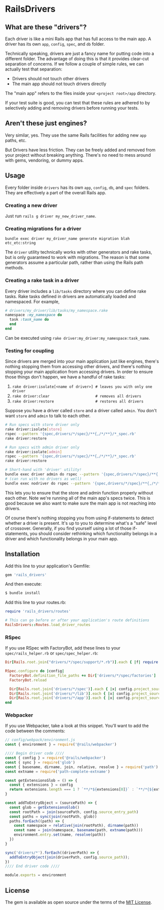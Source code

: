 # RailsDrivers

## What are these "drivers"?

Each driver is like a mini Rails app that has full access to the main app. A driver has its own `app`, `config`, `spec`, and `db` folder.

Technically speaking, drivers are just a fancy name for putting code into a different folder. The advantage of doing this is that it provides clear-cut separation of concerns. If we follow a couple of simple rules, we can actually test that separation:

- Drivers should not touch other drivers
- The main app should not touch drivers directly

The "main app" refers to the files inside your `<project root>/app` directory.

If your test suite is good, you can test that these rules are adhered to by selectively adding and removing drivers before running your tests.

## Aren't these just engines?

Very similar, yes. They use the same Rails facilities for adding new `app` paths, etc.

But Drivers have less friction. They can be freely added and removed from your project without breaking anything. There's no need to mess around with gems, vendoring, or dummy apps.

## Usage

Every folder inside `drivers` has its own `app`, `config`, `db`, and `spec` folders. They are effectively a part of the overall Rails app.

### Creating a new driver

Just run `rails g driver my_new_driver_name`.

### Creating migrations for a driver

`bundle exec driver my_driver_name generate migration blah etc_etc:string`

The `driver` utility technically works with other generators and rake tasks, but is only guaranteed to work with migrations.
The reason is that some generators assume a particular path, rather than using the Rails path methods.

### Creating a rake task in a driver

Every driver includes a `lib/tasks` directory where you can define rake tasks. Rake tasks defined in drivers are automatically loaded and namespaced.
For example,

```ruby
# drivers/my_driver/lib/tasks/my_namespace.rake
namespace :my_namespace do
  task :task_name do
  end
end
```

Can be executed using `rake driver:my_driver:my_namespace:task_name`.

### Testing for coupling

Since drivers are merged into your main application just like engines, there's nothing stopping them from accessing other drivers, and there's nothing stopping your main application from accessing drivers. In order to ensure those things don't happen, we have a handful of rake tasks:

1. `rake driver:isolate[<name of driver>] # leaves you with only one driver`
2. `rake driver:clear                     # removes all drivers`
3. `rake driver:restore                   # restores all drivers`

Suppose you have a driver called `store` and a driver called `admin`. You don't want `store` and `admin` to talk to each other.

```bash
# Run specs with store driver only
rake driver:isolate[store]
rspec --pattern '{spec,drivers/*/spec}/**{,/*/**}/*_spec.rb'
rake driver:restore

# Run specs with admin driver only
rake driver:isolate[admin]
rspec --pattern '{spec,drivers/*/spec}/**{,/*/**}/*_spec.rb'
rake driver:restore

# Short-hand with 'driver' utility!
bundle exec driver admin do rspec --pattern '{spec,drivers/*/spec}/**{,/*/**}/*_spec.rb'
# (can run with no drivers as well)
bundle exec nodriver do rspec --pattern '{spec,drivers/*/spec}/**{,/*/**}/*_spec.rb'
```

This lets you to ensure that the store and admin function properly without each other. Note we're running all of the main app's specs twice. This is good because we also want to make sure the main app is not reaching into drivers.

Of course there's nothing stopping you from using if-statements to detect whether a driver is present. It's up to you to determine what's a "safe" level of crossover. Generally, if you find yourself using a lot of those if-statements, you should consider rethinking which functionality belongs in a driver and which functionality belongs in your main app.

## Installation
Add this line to your application's Gemfile:

```ruby
gem 'rails_drivers'
```

And then execute:
```bash
$ bundle install
```

Add this line to your routes.rb:

```ruby
require 'rails_drivers/routes'

# This can go before or after your application's route definitions
RailsDrivers::Routes.load_driver_routes
```

### RSpec

If you use RSpec with FactoryBot, add these lines to your `spec/rails_helper.rb` or `spec/spec_helper.rb`:

```ruby
Dir[Rails.root.join("drivers/*/spec/support/*.rb")].each { |f| require f }

RSpec.configure do |config|
  FactoryBot.definition_file_paths += Dir['drivers/*/spec/factories']
  FactoryBot.reload

  Dir[Rails.root.join('drivers/*/spec')].each { |x| config.project_source_dirs << x }
  Dir[Rails.root.join('drivers/*/lib')].each { |x| config.project_source_dirs << x }
  Dir[Rails.root.join('drivers/*/app')].each { |x| config.project_source_dirs << x }
end
```

### Webpacker

If you use Webpacker, take a look at this snippet. You'll want to add the code between the comments:

```javascript
// config/webpack/environment.js
const { environment } = require('@rails/webpacker')

//// Begin driver code ////
const { config } = require('@rails/webpacker')
const { sync } = require('glob')
const { basename, dirname, join, relative, resolve } = require('path')
const extname = require('path-complete-extname')

const getExtensionsGlob = () => {
  const { extensions } = config
  return extensions.length === 1 ? `**/*${extensions[0]}` : `**/*{${extensions.join(',')}}`
}

const addToEntryObject = (sourcePath) => {
  const glob = getExtensionsGlob()
  const rootPath = join(sourcePath, config.source_entry_path)
  const paths = sync(join(rootPath, glob))
  paths.forEach((path) => {
    const namespace = relative(join(rootPath), dirname(path))
    const name = join(namespace, basename(path, extname(path)))
    environment.entry.set(name, resolve(path))
  })
}

sync('drivers/*').forEach((driverPath) => {
  addToEntryObject(join(driverPath, config.source_path));
})
//// End driver code ////

module.exports = environment
```

## License
The gem is available as open source under the terms of the [MIT License](https://opensource.org/licenses/MIT).
